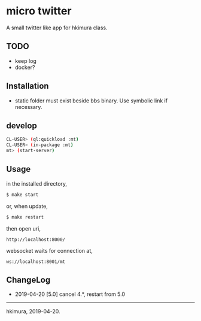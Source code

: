 # micro twitter

A small twitter like app for hkimura class.

## TODO

* keep log
* docker?

## Installation

* static folder must exist beside bbs binary. Use symbolic link if necessary.

## develop

```sh
CL-USER> (ql:quickload :mt)
CL-USER> (in-package :mt)
mt> (start-server)
```

## Usage

in the installed directory,

```sh
$ make start
```

or, when update,

```sh
$ make restart
```

then open uri,

```
http://localhost:8000/
```

websocket waits for connection at,

```
ws://localhost:8001/mt
```

## ChangeLog

* 2019-04-20 [5.0] cancel 4.*, restart from 5.0

---
hkimura, 2019-04-20.
